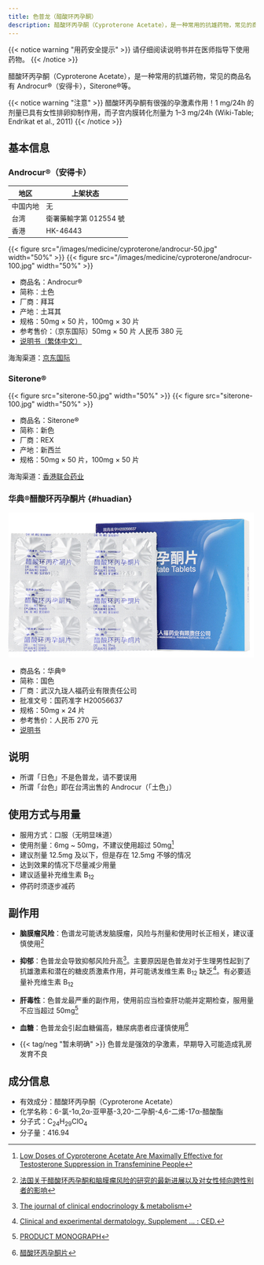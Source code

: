 ```yaml
---
title: 色普龙（醋酸环丙孕酮）
description: 醋酸环丙孕酮（Cyproterone Acetate），是一种常用的抗雄药物，常见的商品名有 Androcur（安得卡），Siterone 等。
---
```


{{< notice warning "用药安全提示" >}}
请仔细阅读说明书并在医师指导下使用药物。
{{< /notice >}}

醋酸环丙孕酮（Cyproterone Acetate），是一种常用的抗雄药物，常见的商品名有 Androcur&reg;（安得卡），Siterone&reg;等。

{{< notice warning "注意" >}}
醋酸环丙孕酮有很强的孕激素作用！1 mg/24h 的剂量已具有女性排卵抑制作用，而子宫内膜转化剂量为 1–3 mg/24h (Wiki-Table; Endrikat et al., 2011)
{{< /notice >}}

## 基本信息

### Androcur&reg;（安得卡）

| 地区     | 上架状态               |
| -------- | ---------------------- |
| 中国内地 | 无                     |
| 台湾     | 衛署藥輸字第 012554 號 |
| 香港     | HK-46443               |

{{< figure src="/images/medicine/cyproterone/androcur-50.jpg" width="50%" >}}
{{< figure src="/images/medicine/cyproterone/androcur-100.jpg" width="50%" >}}

- 商品名：Androcur&reg;
- 简称：土色
- 厂商：拜耳
- 产地：土耳其
- 规格：50mg &times; 50 片，100mg &times; 30 片
- 参考售价：（京东国际）50mg &times; 50 片 人民币 380 元
- [说明书（繁体中文）](/documents/androcur-zh.pdf)

海淘渠道：[京东国际](https://search.jd.com/Search?keyword=Androcur)

### Siterone&reg;

{{< figure src="siterone-50.jpg" width="50%" >}}
{{< figure src="siterone-100.jpg" width="50%" >}}

- 商品名：Siterone&reg;
- 简称：新色
- 厂商：REX
- 产地：新西兰
- 规格：50mg &times; 50 片，100mg &times; 50 片

海淘渠道：[香港联合药业](https://www.unitedpharmacies.hk/%E9%86%8B%E9%85%B8%E7%8E%AF%E4%B8%99%E5%AD%95%E9%85%AE-%E7%AE%80%E4%BD%93.html)

### 华典&reg;醋酸环丙孕酮片 {#huadian}

![Huadian](huadian.jpg)

- 商品名：华典&reg;
- 简称：国色
- 厂商：武汉九珑人福药业有限责任公司
- 批准文号：国药准字 H20056637
- 规格：50mg &times; 24 片
- 参考售价：人民币 270 元
- [说明书](./huadian-zh.pdf)

## 说明

- 所谓「日色」不是色普龙，请不要误用
- 所谓「台色」即在台湾出售的 Androcur（「土色」）

## 使用方式与用量

- 服用方式：口服（无明显味道）
- 使用剂量：6mg ~ 50mg，不建议使用超过 50mg[^1]
- 建议剂量 12.5mg 及以下，但是存在 12.5mg 不够的情况
- 达到效果的情况下尽量减少用量
- 建议适量补充维生素 B<sub>12</sub>
- 停药时须逐步减药

## 副作用

- **脑膜瘤风险**：色谱龙可能诱发脑膜瘤，风险与剂量和使用时长正相关，建议谨慎使用[^6]

- **抑郁**：色普龙会导致抑郁风险升高[^2]。主要原因是色普龙对于生理男性起到了抗雄激素和潜在的糖皮质激素作用，并可能诱发维生素 B<sub>12</sub> 缺乏[^3]。有必要适量补充维生素 B<sub>12</sub>

- **肝毒性**：色普龙最严重的副作用，使用前应当检查肝功能并定期检查，服用量不应当超过 50mg[^4]

- **血糖**：色普龙会引起血糖偏高，糖尿病患者应谨慎使用[^5]

- {{< tag/neg "暂未明确" >}} 色普龙是强效的孕激素，早期导入可能造成乳房发育不良

## 成分信息

- 有效成分：醋酸环丙孕酮（Cyproterone Acetate）
- 化学名称：6-氯-1α,2α-亚甲基-3,20-二孕酮-4,6-二烯-17α-醋酸酯
- 分子式：C<sub>24</sub>H<sub>29</sub>ClO<sub>4</sub>
- 分子量：416.94

[^1]: [Low Doses of Cyproterone Acetate Are Maximally Effective for Testosterone Suppression in Transfeminine People](https://transfemscience.org/articles/cpa-dosage/)
[^2]: [The journal of clinical endocrinology & metabolism](https://www.worldcat.org/title/journal-of-clinical-endocrinology-metabolism/oclc/818906359)
[^3]: [Clinical and experimental dermatology. Supplement ... : CED.](https://www.worldcat.org/title/clinical-and-experimental-dermatology-supplement-ced/oclc/499941040)
[^4]: [PRODUCT MONOGRAPH](https://web.archive.org/web/20060924152720/http://www.berlex.ca/html/docs/en/AndrocurEn.pdf)
[^5]: [醋酸环丙孕酮片](http://yao.dxy.com/drug/132923.htm)
[^6]: [法国关于醋酸环丙孕酮和脑膜瘤风险的研究的最新进展以及对女性倾向跨性别者的影响](https://limelight.moe/t/topic/8313)
